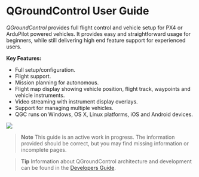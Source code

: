 # QGroundControl User Guide

*QGroundControl* provides full flight control and vehicle setup for PX4 or ArduPilot powered vehicles. It provides easy and straightforward usage for beginners, while still delivering high end feature support for experienced users.

**Key Features:**

* Full setup/configuration.
* Flight support.
* Mission planning for autonomous.
* Flight map display showing vehicle position, flight track, waypoints and vehicle instruments.
* Video streaming with instrument display overlays.
* Support for managing multiple vehicles.
* QGC runs on Windows, OS X, Linux platforms, iOS and Android devices.

![](../../images/quickstart/ConnectedVehicle.jpg)

> **Note** This guide is an active work in progress. The information provided should be correct, but you may find missing information or incomplete pages.

<span></span>
> **Tip** Information about QGroundControl architecture and development can be found in the [Developers Guide](https://dev.qgroundcontrol.com/en/).